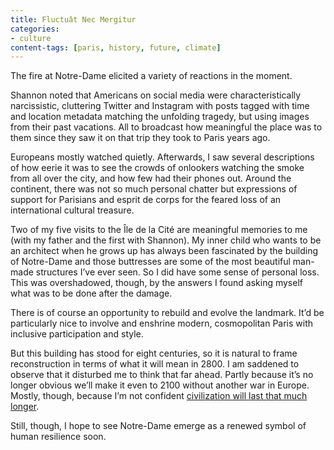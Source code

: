 ```yaml
---
title: Fluctuât Nec Mergitur
categories:
- culture
content-tags: [paris, history, future, climate]
---
```


The fire at Notre-Dame elicited a variety of reactions in the moment.

Shannon noted that Americans on social media were characteristically narcissistic, cluttering Twitter and Instagram with posts tagged with time and location metadata matching the unfolding tragedy, but using images from their past vacations. All to broadcast how meaningful the place was to them since they saw it on that trip they took to Paris years ago.

Europeans mostly watched quietly. Afterwards, I saw several descriptions of how eerie it was to see the crowds of onlookers watching the smoke from all over the city, and how few had their phones out. Around the continent, there was not so much personal chatter but expressions of support for Parisians and esprit de corps for the feared loss of an international cultural treasure.

Two of my five visits to the Île de la Cité are meaningful memories to me (with my father and the first with Shannon). My inner child who wants to be an architect when he grows up has always been fascinated by the building of Notre-Dame and those buttresses are some of the most beautiful man-made structures I’ve ever seen. So I did have some sense of personal loss. This was overshadowed, though, by the answers I found asking myself what was to be done after the damage.

There is of course an opportunity to rebuild and evolve the landmark. It’d be particularly nice to involve and enshrine modern, cosmopolitan Paris with inclusive participation and style.

But this building has stood for eight centuries, so it is natural to frame reconstruction in terms of what it will mean in 2800. I am saddened to observe that it disturbed me to think that far ahead. Partly because it’s no longer obvious we’ll make it even to 2100 without another war in Europe. Mostly, though, because I’m not confident [civilization will last that much longer](https://www.nytimes.com/2015/01/18/opinion/sunday/is-a-climate-disaster-inevitable.html).

Still, though, I hope to see Notre-Dame emerge as a renewed symbol of human resilience soon.
